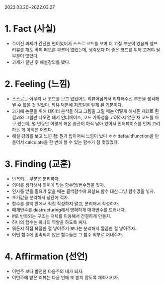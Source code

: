 2022.03.20~2022.03.27

# 1. Fact (사실)
- 주어진 과제가 간단한 편이었어서 스스로 코드를 보며 더 고칠 부분이 있을까 셀프 리뷰를 해도 딱히 떠오른 부분이 없었는데, 
생각보다 더 좋은 코드를 위해 고쳐야 될 부분이 많았다.
- 과제가 끝난 후 해설강의를 봤다.

# 2. Feeling (느낌)
- 스스로는 아무리 내 코드를 보고 있었어도 리뷰어님께서 리뷰해주신 부분을 생각해낼 수 없을 것 같았다. 리뷰 덕분에 지름길을 알게 된 기분이다.
- 과거에 논문을 위해 데이터 분석을 하고 그림을 그릴 때는 어떻게 해서든 제대로 된 결과와 그림만 나오면 돼서 
인터페이스, 코드 가독성을 고려하지 않은 채 코드를 마구 짰는데, 몇 년동안 이렇게 해온 습관이 아직 남아 있어서 인터페이스를 먼저 고려하는 게 아직은 어렵다.
- 해설 강의를 보고 느낀 점: 뭔가 밥아저씨 느낌이 났다 ㅎㅎ defaultFunction을 만들어서 calculate을 한 번에 할 수 있는 함수가 참 멋있었다.

# 3. Finding (교훈)
- 반복되는 부분은 분리하자.
- 의미를 생각해서 의미에 맞는 함수명/변수명을 짓자.
- 인자를 받을 필요가 없을 때는 콜백함수에 화살표 함수 대신 그냥 함수명을 넣자.
- 초기값을 분리해서 상단에 적자.
- 함수를 콜백 안에서 직접 작성하지 말고, 분리해서 작성하자.
- 매개변수를 destructuring해서 명확하게 매개변수를 드러내자.
- if로 반복되는 구조는 객체를 이용해서 간결하게 만들자.
- 하나의 함수는 하나의 역할을 하도록 짜자.
- 뭐든지 직접 복잡한 걸 넣어주기 보다는 분리해서 깔끔한 걸 넣어주자.
- 어떤 함수에 종속되지 않은 함수들은 그 함수 외부로 꺼내주자.

# 4. Affirmation (선언)
- 이번주 보다 발전한 다음주의 내가 되자.
- 이번주에 받은 리뷰는 다음 번에 또 받지 않도록 체화시키자.
